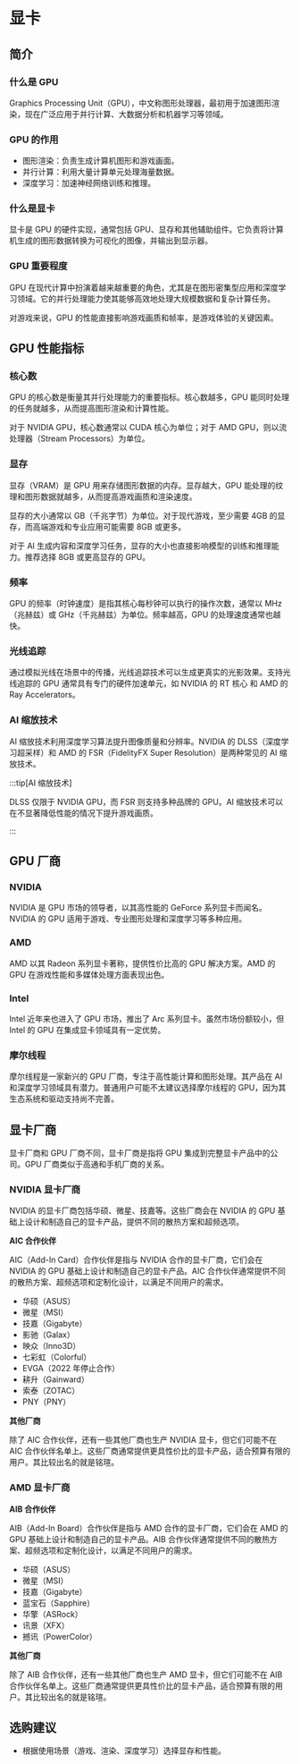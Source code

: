 # 显卡

## 简介

### 什么是 GPU

Graphics Processing Unit（GPU），中文称图形处理器，最初用于加速图形渲染，现在广泛应用于并行计算、大数据分析和机器学习等领域。

### GPU 的作用

- 图形渲染：负责生成计算机图形和游戏画面。
- 并行计算：利用大量计算单元处理海量数据。
- 深度学习：加速神经网络训练和推理。

### 什么是显卡

显卡是 GPU 的硬件实现，通常包括 GPU、显存和其他辅助组件。它负责将计算机生成的图形数据转换为可视化的图像，并输出到显示器。

### GPU 重要程度

GPU 在现代计算中扮演着越来越重要的角色，尤其是在图形密集型应用和深度学习领域。它的并行处理能力使其能够高效地处理大规模数据和复杂计算任务。

对游戏来说，GPU 的性能直接影响游戏画质和帧率，是游戏体验的关键因素。

## GPU 性能指标

### 核心数

GPU 的核心数是衡量其并行处理能力的重要指标。核心数越多，GPU 能同时处理的任务就越多，从而提高图形渲染和计算性能。

对于 NVIDIA GPU，核心数通常以 CUDA 核心为单位；对于 AMD GPU，则以流处理器（Stream Processors）为单位。

### 显存

显存（VRAM）是 GPU 用来存储图形数据的内存。显存越大，GPU 能处理的纹理和图形数据就越多，从而提高游戏画质和渲染速度。

显存的大小通常以 GB（千兆字节）为单位。对于现代游戏，至少需要 4GB 的显存，而高端游戏和专业应用可能需要 8GB 或更多。

对于 AI 生成内容和深度学习任务，显存的大小也直接影响模型的训练和推理能力。推荐选择 8GB 或更高显存的 GPU。

### 频率

GPU 的频率（时钟速度）是指其核心每秒钟可以执行的操作次数，通常以 MHz（兆赫兹）或 GHz（千兆赫兹）为单位。频率越高，GPU 的处理速度通常也越快。

### 光线追踪

通过模拟光线在场景中的传播，光线追踪技术可以生成更真实的光影效果。支持光线追踪的 GPU 通常具有专门的硬件加速单元，如 NVIDIA 的 RT 核心 和 AMD 的 Ray Accelerators。

### AI 缩放技术

AI 缩放技术利用深度学习算法提升图像质量和分辨率。NVIDIA 的 DLSS（深度学习超采样）和 AMD 的 FSR（FidelityFX Super Resolution）是两种常见的 AI 缩放技术。

:::tip[AI 缩放技术]

DLSS 仅限于 NVIDIA GPU，而 FSR 则支持多种品牌的 GPU。AI 缩放技术可以在不显著降低性能的情况下提升游戏画质。

:::

## GPU 厂商

### NVIDIA

NVIDIA 是 GPU 市场的领导者，以其高性能的 GeForce 系列显卡而闻名。NVIDIA 的 GPU 适用于游戏、专业图形处理和深度学习等多种应用。

### AMD

AMD 以其 Radeon 系列显卡著称，提供性价比高的 GPU 解决方案。AMD 的 GPU 在游戏性能和多媒体处理方面表现出色。

### Intel

Intel 近年来也进入了 GPU 市场，推出了 Arc 系列显卡。虽然市场份额较小，但 Intel 的 GPU 在集成显卡领域具有一定优势。

### 摩尔线程

摩尔线程是一家新兴的 GPU 厂商，专注于高性能计算和图形处理。其产品在 AI 和深度学习领域具有潜力。普通用户可能不太建议选择摩尔线程的 GPU，因为其生态系统和驱动支持尚不完善。

## 显卡厂商

显卡厂商和 GPU 厂商不同，显卡厂商是指将 GPU 集成到完整显卡产品中的公司。GPU 厂商类似于高通和手机厂商的关系。

### NVIDIA 显卡厂商

NVIDIA 的显卡厂商包括华硕、微星、技嘉等。这些厂商会在 NVIDIA 的 GPU 基础上设计和制造自己的显卡产品，提供不同的散热方案和超频选项。

**AIC 合作伙伴**

AIC（Add-In Card）合作伙伴是指与 NVIDIA 合作的显卡厂商，它们会在 NVIDIA 的 GPU 基础上设计和制造自己的显卡产品。AIC 合作伙伴通常提供不同的散热方案、超频选项和定制化设计，以满足不同用户的需求。

- 华硕（ASUS）
- 微星（MSI）
- 技嘉（Gigabyte）
- 影驰（Galax）
- 映众（Inno3D）
- 七彩虹（Colorful）
- EVGA（2022 年停止合作）
- 耕升（Gainward）
- 索泰（ZOTAC）
- PNY（PNY）

**其他厂商**

除了 AIC 合作伙伴，还有一些其他厂商也生产 NVIDIA 显卡，但它们可能不在 AIC 合作伙伴名单上。这些厂商通常提供更具性价比的显卡产品，适合预算有限的用户。其比较出名的就是铭瑄。

### AMD 显卡厂商

**AIB 合作伙伴**

AIB（Add-In Board）合作伙伴是指与 AMD 合作的显卡厂商，它们会在 AMD 的 GPU 基础上设计和制造自己的显卡产品。AIB 合作伙伴通常提供不同的散热方案、超频选项和定制化设计，以满足不同用户的需求。

- 华硕（ASUS）
- 微星（MSI）
- 技嘉（Gigabyte）
- 蓝宝石（Sapphire）
- 华擎（ASRock）
- 讯景（XFX）
- 撼讯（PowerColor）

**其他厂商**

除了 AIB 合作伙伴，还有一些其他厂商也生产 AMD 显卡，但它们可能不在 AIB 合作伙伴名单上。这些厂商通常提供更具性价比的显卡产品，适合预算有限的用户。其比较出名的就是铭瑄。

## 选购建议

- 根据使用场景（游戏、渲染、深度学习）选择显存和性能。
